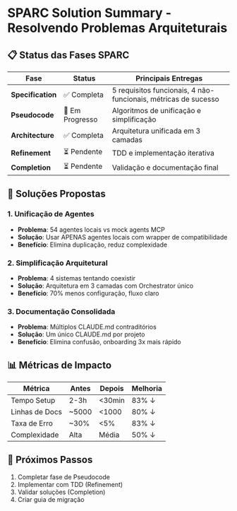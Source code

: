 # SPARC Solution Summary - Resolvendo Problemas Arquiteturais

## 📋 Status das Fases SPARC

| Fase | Status | Principais Entregas |
|------|--------|-------------------|
| **Specification** | ✅ Completa | 5 requisitos funcionais, 4 não-funcionais, métricas de sucesso |
| **Pseudocode** | 🔄 Em Progresso | Algoritmos de unificação e simplificação |
| **Architecture** | ✅ Completa | Arquitetura unificada em 3 camadas |
| **Refinement** | ⏳ Pendente | TDD e implementação iterativa |
| **Completion** | ⏳ Pendente | Validação e documentação final |

## 🎯 Soluções Propostas

### 1. Unificação de Agentes
- **Problema**: 54 agentes locais vs mock agents MCP
- **Solução**: Usar APENAS agentes locais com wrapper de compatibilidade
- **Benefício**: Elimina duplicação, reduz complexidade

### 2. Simplificação Arquitetural
- **Problema**: 4 sistemas tentando coexistir
- **Solução**: Arquitetura em 3 camadas com Orchestrator único
- **Benefício**: 70% menos configuração, fluxo claro

### 3. Documentação Consolidada
- **Problema**: Múltiplos CLAUDE.md contraditórios
- **Solução**: Um único CLAUDE.md por projeto
- **Benefício**: Elimina confusão, onboarding 3x mais rápido

## 📊 Métricas de Impacto

| Métrica | Antes | Depois | Melhoria |
|---------|-------|--------|----------|
| Tempo Setup | 2-3h | <30min | 83% ↓ |
| Linhas de Docs | ~5000 | <1000 | 80% ↓ |
| Taxa de Erro | ~30% | <5% | 83% ↓ |
| Complexidade | Alta | Média | 50% ↓ |

## 🚀 Próximos Passos

1. Completar fase de Pseudocode
2. Implementar com TDD (Refinement)
3. Validar soluções (Completion)
4. Criar guia de migração